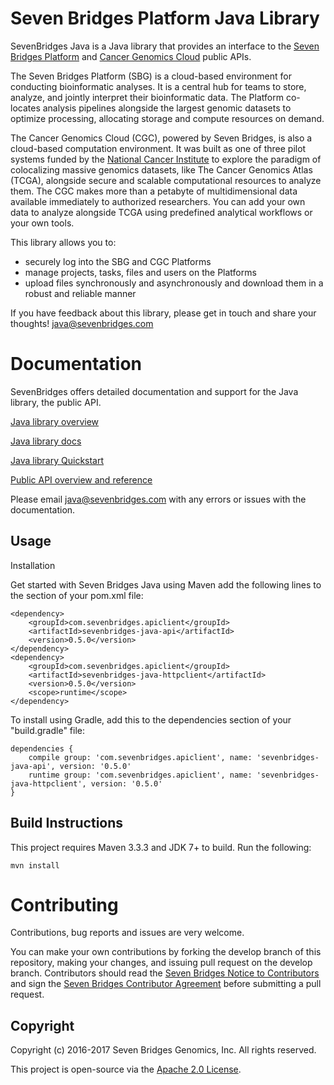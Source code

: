 # Seven Bridges Platform Java Library

SevenBridges Java is a Java library that provides an interface to the [Seven Bridges Platform](https://www.sevenbridges.com/) and [Cancer Genomics Cloud](https://www.cancergenomicscloud.org/) public APIs.

The Seven Bridges Platform (SBG) is a cloud-based environment for conducting bioinformatic analyses. It is a central hub for teams to store, analyze, and jointly interpret their bioinformatic data. The Platform co-locates analysis pipelines alongside the largest genomic datasets to optimize processing, allocating storage and compute resources on demand.

The Cancer Genomics Cloud (CGC), powered by Seven Bridges, is also a cloud-based computation environment. It was built as one of three pilot systems funded by the [National Cancer Institute](https://www.cancer.gov/) to explore the paradigm of colocalizing massive genomics datasets, like The Cancer Genomics Atlas (TCGA), alongside secure and scalable computational resources to analyze them. The CGC makes more than a petabyte of multidimensional data available immediately to authorized researchers. You can add your own data to analyze alongside TCGA using predefined analytical workflows or your own tools.

This library allows you to:

- securely log into the SBG and CGC Platforms
- manage projects, tasks, files and users on the Platforms
- upload files synchronously and asynchronously and download them in a robust and reliable manner

If you have feedback about this library, please get in touch and share your thoughts! <java@sevenbridges.com>

# Documentation

SevenBridges offers detailed documentation and support for the Java library, the public API.

[Java library overview](http://docs.sevenbridges.com/v1.0/reference#api-java-library)

[Java library docs](http://docs.sevenbridges.com/v1.0/reference#javaapidocs)

[Java library Quickstart](http://docs.sevenbridges.com/v1.0/reference#javaquickstart)

[Public API overview and reference](http://docs.sevenbridges.com/v1.0/reference#the-api)

Please email <java@sevenbridges.com> with any errors or issues with the documentation.

## Usage

Installation

Get started with Seven Bridges Java using Maven add the following lines to the <dependencies> section of your pom.xml file:

```
<dependency>
    <groupId>com.sevenbridges.apiclient</groupId>
    <artifactId>sevenbridges-java-api</artifactId>
    <version>0.5.0</version>
</dependency>
<dependency>
    <groupId>com.sevenbridges.apiclient</groupId>
    <artifactId>sevenbridges-java-httpclient</artifactId>
    <version>0.5.0</version>
    <scope>runtime</scope>
</dependency>
```

To install using Gradle, add this to the dependencies section of your "build.gradle" file:

```
dependencies {
    compile group: 'com.sevenbridges.apiclient', name: 'sevenbridges-java-api', version: '0.5.0'
    runtime group: 'com.sevenbridges.apiclient', name: 'sevenbridges-java-httpclient', version: '0.5.0'
}
```

## Build Instructions

This project requires Maven 3.3.3 and JDK 7+ to build.  Run the following:

    mvn install

# Contributing

Contributions, bug reports and issues are very welcome.

You can make your own contributions by forking the develop branch of this repository, making your changes, and issuing pull request on the develop branch.
Contributors should read the [Seven Bridges Notice to Contributors](https://github.com/sbg/sevenbridges-java/blob/master/CONTRIBUTORS_NOTICE.md) and sign the [Seven Bridges Contributor Agreement](https://secure.na1.echosign.com/public/esignWidget?wid=CBFCIBAA3AAABLblqZhAqt_9rHEqy2MggS0uWRmKHUN2HYi8DWNjkgg5N68iKAhRFTy7k2AOEpRHMMorxc_0*) before submitting a pull request.

## Copyright

Copyright (c) 2016-2017 Seven Bridges Genomics, Inc. All rights reserved.

This project is open-source via the [Apache 2.0 License](http://www.apache.org/licenses/LICENSE-2.0).
